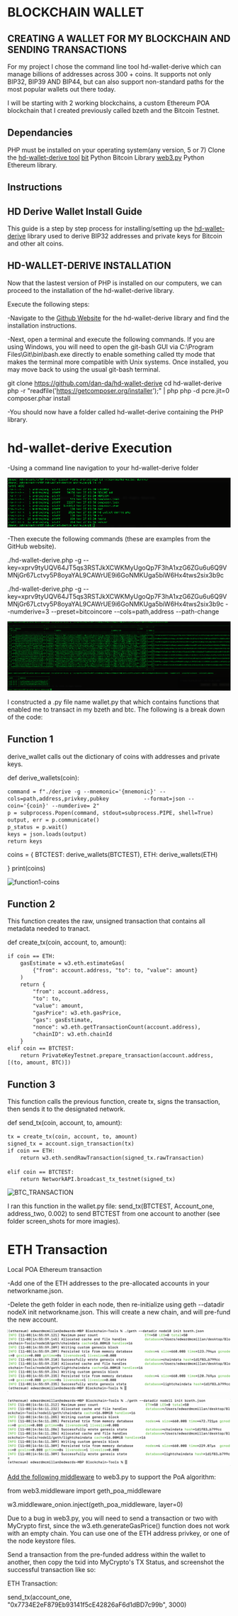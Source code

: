 
# BLOCKCHAIN WALLET

## CREATING A WALLET FOR MY BLOCKCHAIN AND SENDING TRANSACTIONS


For my project I chose the command line tool hd-wallet-derive which can manage billions of addresses across 300 + coins. It supports not only BIP32, BIP39 AND BIP44, but can also support non-standard paths for the most popular wallets out there today. 

I will be starting with 2 working blockchains, a custom Ethereum POA blockchain that I created previously called bzeth and the Bitcoin Testnet. 

## Dependancies
PHP must be installed on your operating system(any version, 5 or 7)
Clone the [hd-wallet-derive tool](https://github.com/dan-da/hd-wallet-derive)
[bit](https://ofek.dev/bit/) Python Bitcoin Library
[web3.py](https://github.com/ethereum/web3.py) Python Ethereum library. 


## Instructions

## HD Derive Wallet Install Guide 

This guide is a step by step process for installing/setting up the [hd-wallet-derive](https://github.com/dan-da/hd-wallet-derive) library used to derive BIP32 addresses and private keys for Bitcoin and other alt coins. 


## HD-WALLET-DERIVE INSTALLATION

Now that the lastest version of PHP is installed on our computers, we can proceed to the installation of the hd-wallet-derive library. 

Execute the following steps:

-Navigate to the [Github Website](https://github.com/dan-da/hd-wallet-derive) for the hd-wallet-derive library and find the installation instructions. 

-Next, open a terminal and execute the following commands. If you are using Windows, you will need to open the git-bash GUI via C:\Program Files\Git\bin\bash.exe directly to enable something called tty mode that makes the terminal more compatible with Unix systems. Once installed, you may move back to using the usual git-bash terminal.


git clone https://github.com/dan-da/hd-wallet-derive
cd hd-wallet-derive
php -r "readfile('https://getcomposer.org/installer');" | php
php -d pcre.jit=0 composer.phar install


-You should now have a folder called hd-wallet-derive containing the PHP library.


# hd-wallet-derive Execution

-Using a command line navigation to your hd-wallet-derive folder


![hd-wallet-derive-folder](/screenshots/hd-wallet-derive-folder.png)


-Then execute the following commands (these are examples from the GitHub website).



./hd-wallet-derive.php -g --key=xprv9tyUQV64JT5qs3RSTJkXCWKMyUgoQp7F3hA1xzG6ZGu6u6Q9VMNjGr67Lctvy5P8oyaYAL9CAWrUE9i6GoNMKUga5biW6Hx4tws2six3b9c


./hd-wallet-derive.php -g --key=xprv9tyUQV64JT5qs3RSTJkXCWKMyUgoQp7F3hA1xzG6ZGu6u6Q9VMNjGr67Lctvy5P8oyaYAL9CAWrUE9i6GoNMKUga5biW6Hx4tws2six3b9c --numderive=3 --preset=bitcoincore --cols=path,address --path-change



![hd-wallet-derive-execute](/screenshots/hd-wallet-derive-execute.png)

I constructed a .py file name wallet.py that which contains functions that enabled me to transact in my bzeth and btc. The following is a break down of the code:

## Function 1
derive_wallet calls out the dictionary of coins with addresses and private keys. 


def derive_wallets(coin):

    command = f"./derive -g --mnemonic='{mnemonic}' --cols=path,address,privkey,pubkey           --format=json --coin='{coin}' --numderive= 2"
    p = subprocess.Popen(command, stdout=subprocess.PIPE, shell=True)
    output, err = p.communicate()
    p_status = p.wait()
    keys = json.loads(output)
    return keys

coins = {
    BTCTEST: derive_wallets(BTCTEST),
    ETH: derive_wallets(ETH)
    
}
print(coins)


![function1-coins](/screenshots/function1-coins.png.png)

## Function 2
This function creates the raw, unsigned transaction that contains all metadata needed to tranact. 



def create_tx(coin, account, to, amount):

    if coin == ETH:
        gasEstimate = w3.eth.estimateGas(
            {"from": account.address, "to": to, "value": amount}
        )
        return {
            "from": account.address,
            "to": to,
            "value": amount,
            "gasPrice": w3.eth.gasPrice,
            "gas": gasEstimate,
            "nonce": w3.eth.getTransactionCount(account.address),
            "chainID": w3.eth.chainId
        }
    elif coin == BTCTEST:
        return PrivateKeyTestnet.prepare_transaction(account.address, [(to, amount, BTC)])
        
        
## Function 3
This function calls the previous function, create tx, signs the transaction, then sends it to the designated network. 


def send_tx(coin, account, to, amount):

    tx = create_tx(coin, account, to, amount)
    signed_tx = account.sign_transaction(tx)
    if coin == ETH:
        return w3.eth.sendRawTransaction(signed_tx.rawTransaction)

    elif coin == BTCTEST:
        return NetworkAPI.broadcast_tx_testnet(signed_tx)
        



![BTC_TRANSACTION](/screenshots/BTC_TRANSACTION.png.png)

I ran this function in the wallet.py file: send_tx(BTCTEST, Account_one, address_two, 0.002) to send BTCTEST from one account to another (see folder screen_shots for more imagies).


# ETH Transaction

Local POA Ethereum transaction

-Add one of the ETH addresses to the pre-allocated accounts in your networkname.json.

-Delete the geth folder in each node, then re-initialize using geth --datadir nodeX init networkname.json. This will create a new chain, and will pre-fund the new account.




![RE_INIT_NODE_10](/screenshots/RE_INIT_NODE_10.png)


![RE_INIT_NODE_11](/screenshots/RE_INIT_NODE_11.png)

[Add the following middleware](https://web3py.readthedocs.io/en/stable/middleware.html#geth-style-proof-of-authority) to web3.py to support the PoA algorithm:

from web3.middleware import geth_poa_middleware

w3.middleware_onion.inject(geth_poa_middleware, layer=0)


Due to a bug in web3.py, you will need to send a transaction or two with MyCrypto first, since the w3.eth.generateGasPrice() function does not work with an empty chain. You can use one of the ETH address privkey, or one of the node keystore files.

Send a transaction from the pre-funded address within the wallet to another, then copy the txid into MyCrypto's TX Status, and screenshot the successful transaction like so:


ETH Transaction:

send_tx(account_one, "0x7734E2eF879Eb93141f5cE42826aF6d1dBD7c99b", 3000)